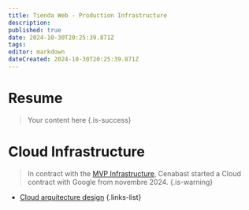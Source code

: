 ```yaml
---
title: Tienda Web - Production Infrastructure
description: 
published: true
date: 2024-10-30T20:25:39.871Z
tags: 
editor: markdown
dateCreated: 2024-10-30T20:25:39.871Z
---
```


# Resume
> Your content here
{.is-success}

# Cloud Infrastructure

> In contract with the [MVP Infrastructure](/infrastructure/Tienda-Web), Cenabast started a Cloud contract with Google from novembre 2024.
{.is-warning}

- [Cloud arquitecture design](cloud-arquitecture-design)
{.links-list}

